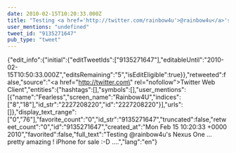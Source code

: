 ```yaml
---
date: 2010-02-15T10:20:33.000Z
title: "Testing <a href='http://twitter.com/rainbow4u'>@rainbow4u</a>'s Nexus One ... pretty amazing ! iPhone for sale :-D ....″"
user_mentions: "undefined"
tweet_id: "9135271647"
pub_type: "tweet"
---
```

{"edit_info":{"initial":{"editTweetIds":["9135271647"],"editableUntil":"2010-02-15T10:50:33.000Z","editsRemaining":"5","isEditEligible":true}},"retweeted":false,"source":"<a href=\"http://twitter.com\" rel=\"nofollow\">Twitter Web Client</a>","entities":{"hashtags":[],"symbols":[],"user_mentions":[{"name":"Fearless","screen_name":"Rainbow4U","indices":["8","18"],"id_str":"2227208220","id":"2227208220"}],"urls":[]},"display_text_range":["0","76"],"favorite_count":"0","id_str":"9135271647","truncated":false,"retweet_count":"0","id":"9135271647","created_at":"Mon Feb 15 10:20:33 +0000 2010","favorited":false,"full_text":"Testing @rainbow4u's Nexus One ... pretty amazing ! iPhone for sale :-D ....","lang":"en"}
